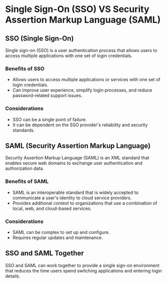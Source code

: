 # Single Sign-On (SSO) VS Security Assertion Markup Language (SAML)

## SSO (Single Sign-On)
Single sign-on (SSO) is a user authentication process that allows users to access multiple applications with one set of login credentials.

### Benefits of SSO
- Allows users to access multiple applications or services with one set of login credentials.
- Can improve user experience, simplify login processes, and reduce password-related support issues.

### Considerations
- SSO can be a single point of failure.
- It can be dependent on the SSO provider's reliability and security standards.

## SAML (Security Assertion Markup Language)
Security Assertion Markup Language (SAML) is an XML standard that enables secure web domains to exchange user authentication and authorization data.

### Benefits of SAML
- SAML is an interoperable standard that is widely accepted to communicate a user's identity to cloud service providers.
- Provides additional context to organizations that use a combination of local, web, and cloud-based services.

### Considerations
- SAML can be complex to set up and configure.
- Requires regular updates and maintenance.

## SSO and SAML Together
SSO and SAML can work together to provide a single sign-on environment that reduces the time users spend switching applications and entering login details.
